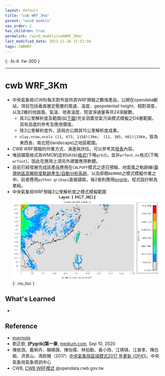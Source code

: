 ```yaml
---
layout: default
title: "cwb WRF_3Km"
parent: "wind models"
nav_order: 2
has_children: true
permalink: /wind_models/cwbWRF_3Km/
last_modified_date: 2021-11-28 15:52:50
tags: CWBWRF
---
```


{: .fs-6 .fw-300 }

---

# cwb WRF_3Km
- 中央氣象局(CWB)每天對外提供其WRF預報之數值產品，公開在opendata網站，項目包括垂直層定壓層的風速、溫度、geopotentail height、相對濕度，以及2維的地面風、氣溫、地表溫度、短波淨通量等共24項變數。
  - 其3公里解析度及範圍(如[下圖](https://github.com/sinotec2/Focus-on-Air-Quality/raw/main/assets/images/geo_emWRF_3Km.PNG))完全涵蓋空氣污染模式模擬之D4層範圍，具有高度的參考及應用價值。
  - 除3公里解析度外，該局亦公開其15公里解析度成果。
  - `nlay,nrow,ncol= (11, 673, 1158)|3km;  (11, 385, 661)|15Km`，皆為東西長、南北短(landscape)之地區範圍。
- CWB WRF預報的作業方式、演進與評估，可以參考其[發表](https://conf.cwb.gov.tw/media/cwb_past_conferences/106/2017_ppt/A2/A2-26-中央氣象局區域模式2017年更新_陳依涵.pdf)內容。
- 唯該檔案格式為WMO約定的`GRIB2`[格式](https://perillaroc.github.io/eccodes-tutorial-cn/01-introduction/)(下略`grb2`)，並非`wrfout.nc`格式(下略`wrfout`)，因此在應用上須另外建置應用軟體。
- 目前已經發展完成該產品應用在`CALPUFF`模式之逐日預報、地面風之軌跡線([臺灣地區高解析度軌跡產生/自動分析系統](http://125.229.149.182/traj2.html)、以及即期`AERMOD`之模式模擬作業之中。前者應用`python gribapi`直接讀取，後2者則應用[pygrib](https://medium.com/%E6%9F%BF%E7%94%9C%E8%8C%B6%E9%A6%99/pygrib-%E7%AC%AC%E4%B8%80%E7%AB%A0-6b47e54f9085)，程式設計較為單純。
- 中央氣象局WRF預報3公里解析度之模式模擬範圍
![](https://github.com/sinotec2/Focus-on-Air-Quality/raw/main/assets/images/geo_emWRF_3Km.PNG)
{: .no_toc }

## What's Learned 
- 

## Reference
- [evernote](https://www.evernote.com/shard/s125/sh/b3f7003a-fd1d-4918-b617-1acb90b45219/25b5cbe6b72feca8dc5f0cec636eee78)
- 劉正欽, **[Pygrib]第一章**, [medium.com](https://medium.com/%E6%9F%BF%E7%94%9C%E8%8C%B6%E9%A6%99/pygrib-%E7%AC%AC%E4%B8%80%E7%AB%A0-6b47e54f9085), Sep 10, 2020
- 陳依涵、戴俐卉、賴曉薇、陳怡儒、林伯勳、黃小玲、江琇瑛、江晉孝、陳白榆、洪景山、馮欽賜（2017）[中央氣象局區域模式2017 年更新 (OP41)](https://conf.cwb.gov.tw/media/cwb_past_conferences/106/2017_ppt/A2/A2-26-中央氣象局區域模式2017年更新_陳依涵.pdf)，中央氣象局氣象資訊中心
- CWB, [CWB WRF模式](https://opendata.cwb.gov.tw/opendatadoc/MIC/A0061.pdf) @opendata.cwb.gov.tw